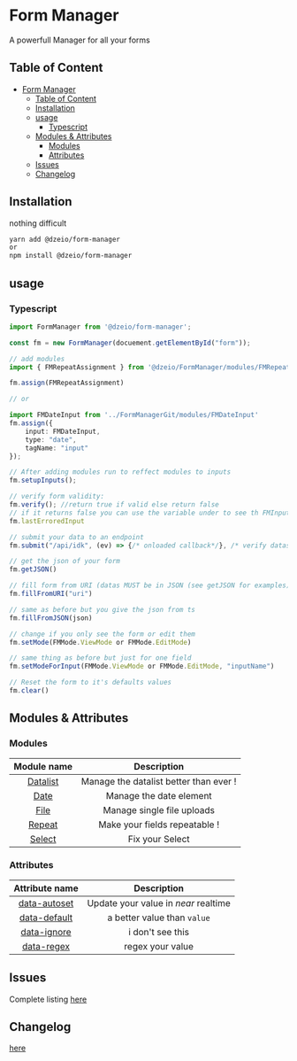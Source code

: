 # Form Manager

A powerfull Manager for all your forms

## Table of Content

- [Form Manager](#form-manager)
  - [Table of Content](#table-of-content)
  - [Installation](#installation)
  - [usage](#usage)
    - [Typescript](#typescript)
  - [Modules & Attributes](#modules--attributes)
    - [Modules](#modules)
    - [Attributes](#attributes)
  - [Issues](#issues)
  - [Changelog](#changelog)

## Installation

nothing difficult

```bash
yarn add @dzeio/form-manager
or
npm install @dzeio/form-manager
```

## usage

### Typescript

```ts
import FormManager from '@dzeio/form-manager';

const fm = new FormManager(docuement.getElementById("form"));

// add modules
import { FMRepeatAssignment } from '@dzeio/FormManager/modules/FMRepeatInput'

fm.assign(FMRepeatAssignment)

// or

import FMDateInput from '../FormManagerGit/modules/FMDateInput'
fm.assign({
    input: FMDateInput,
    type: "date",
    tagName: "input"
});

// After adding modules run to reffect modules to inputs
fm.setupInputs();

// verify form validity:
fm.verify(); //return true if valid else return false
// if it returns false you can use the variable under to see th FMInput that isnt valid
fm.lastErroredInput

// submit your data to an endpoint
fm.submit("/api/idk", (ev) => {/* onloaded callback*/}, /* verify datas beforehand default:true*/ true)

// get the json of your form
fm.getJSON()

// fill form from URI (datas MUST be in JSON (see getJSON for examples))
fm.fillFromURI("uri")

// same as before but you give the json from ts
fm.fillFromJSON(json)

// change if you only see the form or edit them
fm.setMode(FMMode.ViewMode or FMMode.EditMode)

// same thing as before but just for one field
fm.setModeForInput(FMMode.ViewMode or FMMode.EditMode, "inputName")

// Reset the form to it's defaults values
fm.clear()

```

## Modules & Attributes

### Modules

| Module name | Description |
| :---------: | :---------: |
| [Datalist](https://git.delta-wings.net/dzeio/FormManager/wiki/modules.datalist) | Manage the datalist better than ever ! |
| [Date](https://git.delta-wings.net/dzeio/FormManager/wiki/modules.date) | Manage the date element |
| [File](https://git.delta-wings.net/dzeio/FormManager/wiki/modules.file) | Manage single file uploads |
| [Repeat](https://git.delta-wings.net/dzeio/FormManager/wiki/modules.repeat) | Make your fields repeatable ! |
| [Select](https://git.delta-wings.net/dzeio/FormManager/wiki/modules.select) | Fix your Select |

### Attributes

| Attribute name | Description |
| :------------: | :---------: |
| [data-autoset](https://git.delta-wings.net/dzeio/FormManager/wiki/attribute.data-autoset) | Update your value in _near_ realtime |
| [data-default](https://git.delta-wings.net/dzeio/FormManager/wiki/attribute.data-default) | a better value than `value` |
| [data-ignore](https://git.delta-wings.net/dzeio/FormManager/wiki/attribute.data-ignore) | i don't see this |
| [data-regex](https://git.delta-wings.net/dzeio/FormManager/wiki/attribute.data-regex) | regex your value |

## Issues

Complete listing [here](https://git.delta-wings.net/dzeio/FormManager/issues)

## Changelog

[here](./CHANGELOG.md)
